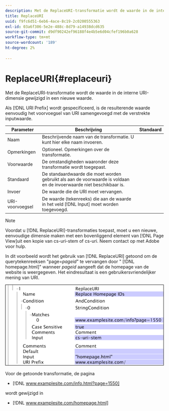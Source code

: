 ```yaml
---
description: Met de ReplaceURI-transformatie wordt de waarde in de interne URI-dimensie gewijzigd in een nieuwe waarde.
title: ReplaceURI
uuid: f9fc6d51-6eb6-4ace-8c19-2c0200555363
exl-id: 03a6f306-5e2e-488c-8d79-a14938dcd635
source-git-commit: d9df90242ef96188f4e4b5e6d04cfef196b0a628
workflow-type: tm+mt
source-wordcount: '189'
ht-degree: 2%

---
```


# ReplaceURI{#replaceuri}

Met de ReplaceURI-transformatie wordt de waarde in de interne URI-dimensie gewijzigd in een nieuwe waarde.

Als [!DNL URI Prefix] wordt gespecificeerd, is de resulterende waarde eenvoudig het voorvoegsel van URI samengevoegd met de verstrekte inputwaarde.

| Parameter | Beschrijving | Standaard |
|---|---|---|
| Naam | Beschrijvende naam van de transformatie. U kunt hier elke naam invoeren. |  |
| Opmerkingen | Optioneel. Opmerkingen over de transformatie. |  |
| Voorwaarde | De omstandigheden waaronder deze transformatie wordt toegepast. |  |
| Standaard | De standaardwaarde die moet worden gebruikt als aan de voorwaarde is voldaan en de invoerwaarde niet beschikbaar is. |  |
| Invoer | De waarde die de URI moet vervangen. |  |
| URI-voorvoegsel | De waarde (tekenreeks) die aan de waarde in het veld [!DNL Input] moet worden toegevoegd. |  |

>[!NOTE]
>
>Voordat u [!DNL ReplaceURI]-transformaties toepast, moet u een nieuwe, eenvoudige dimensie maken met een bovenliggend element van [!DNL Page View]uit een kopie van cs-uri-stem of cs-uri. Neem contact op met Adobe voor hulp.

In dit voorbeeld wordt het gebruik van [!DNL ReplaceURI] getoond om de querytekenreeksen &quot;page=*pageid*&quot; te vervangen door &quot; [!DNL homepage.html]&quot; wanneer *pageid* aangeeft dat de homepage van de website is weergegeven. Het eindresultaat is een gebruikersvriendelijker mening van URI.

![](assets/cfg_TransformationType_ReplaceURI.bmp)

Voor de getoonde transformatie, de pagina

* [!DNL www.examplesite.com/info.html?page=1550]

wordt gewijzigd in

* [!DNL www.examplesite.com/homepage.html]
